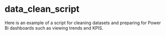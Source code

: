 # data_clean_script

Here is an example of a script for cleaning datasets and preparing for Power Bi dashboards such as viewing trends and KPIS.
